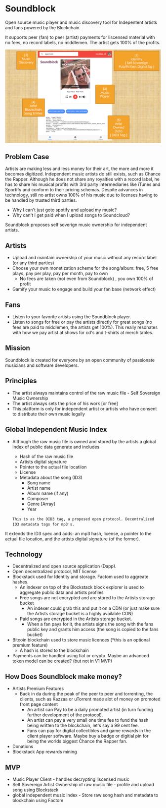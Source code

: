 # Soundblock
Open source music player and music discovery tool for Indepentent artists and fans powered by the Blockchain. 

It supports peer (fan) to peer (artist) payments for liscensed material with no fees, no record labels, no middlemen. The artist gets 100% of the profits.

![alt text](https://github.com/ntheile/soundblock/blob/master/src/assets/soundblock.png?raw=true "Soundblock")

## Problem Case
Artists are making less and less money for their art, the more and more it becomes digitized. Independent music artists do still exists, such as Chance the Rapper. Although he does not share any royalties with a record label, he has to share his musical profits with 3rd party intermediaries like iTunes and Sportify and conform to their pricing schemas. Despite advances in technology, still no artist owns 100% of his music due to licenses having to be handled by trusted third parties. 

- Why I can't just goto spotify and upload my music? 
- Why can't I get paid when I upload songs to Soundcloud? 

Soundblock proposes self soverign music ownership for independent artists. 

## Artists
-  Upload and maintain ownership of your music without any record label (or any third parties)
-  Choose your own monetization scheme for the song/album: free, 5 free plays, pay per play, pay per month, pay to own 
   -  No fees are taken (not even from Soundblock) , you own 100% of profit
- Gamify your music to engage and build your fan base (network effect)

## Fans
- Listen to your favorite artists using the Soundblock player.
- Listen to songs for free or pay the artists directly for great songs (no fees are paid to middlemen, the artists get 100%). This really resonates with how we pay artist at shows for cd's and t-shirts at merch tables.


## Mission
Soundblock is created for everyone by an open community of passionate musicians and software developers.  

## Principles
- The artist always maintains control of the raw music file - Self Sovereign Music Ownership
- The artist always sets the price of his work [or free]
- This platform is only for independent artist or artists who have consent to distribute their own music legally

## Global Independent Music Index
- Although the raw music file is owned and stored by the artists a global index of public data generate and includes
  - Hash of the raw music file
  - Artists digital signature
  - Pointer to the actual file locatiion
  - License
  - Metadata about the song (ID3)
    - Song name
    - Artist name
    - Album name (if any)
    - Composer
    - Genre [Array]
    - Year
  
  
  `This is as the DID3 tag, a proposed open protocol. Decentralized ID3 metadata tags for mp3's.`
  
It extends the ID3 spec and adds: an mp3 hash, license, a pointer to the actual file location, and the artists digital signature (of the former). 

## Technology
- Decentralized and open source application (Dapp). 
- Open decentralized protocol, MIT license
- Blockstack used for Identity and  storage. Factom used to aggreate hashes. 
  - An indexer on top of the Blockstack block explorer is used to aggregate public data and artists profiles
  - Free songs are not encrypted and are stored to the Artists storage bucket
    - An indexer could grab this and put it on a CDN (or just make sure the Artists storage bucket is a highly available CDN)
  - Paid songs are encrypted in the Artists storage bucket. 
    - When a fan pays for it, the artists signs the song with the fans public key and grants him access (the song is copied to the fans bucket)
- Bitcoin blockchain used to store music licences (*this is an optional premium feature)
  - A hash is stored to the blockchain
- Payments can be handled using fiat or crypto. Maybe an advanced token model can be created? (but not in V1 MVP)

## How Does Soundblock make money?
- Artists Premium Features
  - Back in da during the peak of the peer to peer and torrenting,  the clients, such as Kazzaa or uTorrent made alot of money on promoted front page content
    - An artist can Pay to be a daily promoted artist (in turn funding further development of the protocol).
    - An artist can pay a very small one time fee to fund the hash being written to the blockchain, let's say a 99 cent fee. 
    - Fans can pay for digital collectibles and game rewards in the client player software. Maybe buy a badge or digitial pin for being the worlds biggest Chance the Rapper fan.
- Donations
- Blockstack App rewards mining 

## MVP
- Music Player Client - handles decrypting liscensed music
- Self Sovereign Artist Ownership of raw music file - profile and upload song using Blockstack
- global independent music index - Store raw song hash and metadata to blockchain using Factom 
